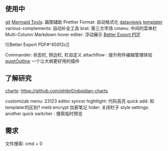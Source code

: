 

## 使用中
[git](git.md)
[Mermaid Tools](Mermaid%20Tools.md): 画图辅助
Prettier Format: 自动格式化
[dataviewjs](dataviewjs.md) 
[templater](templater.md)
various-complements: 自动补全工具
brat: 第三方市场
cmenu: 中间的菜单栏
Multi-Column Markdown
hover editer: 浮动展示
[Better Export PDF](Better%20Export%20PDF.md) 

![[Better Export PDF#^450f2c]]


Commander:  状态栏, 侧边栏, 栏自定义
attachflow : 提升附件编辑管理体验
[quietOutline](quietOutline.md) 一个让大纲更好用的插件
## 了解研究

[charts](charts.md): https://github.com/phibr0/obsidian-charts


customizab menu: 23123
editor syncer hightlight: 代码高亮
quick add: 和templater的区别? 
meld encrypt 加密笔记
hider: 关闭栏子
style settings: 
another quick switcher : 搜索临时预览



## 需求

文件搜索: cmd + 0
